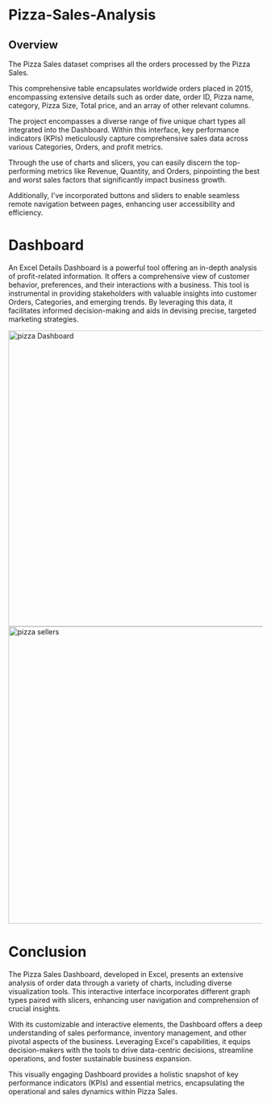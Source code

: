# Pizza-Sales-Analysis

## Overview

The Pizza Sales dataset comprises all the orders processed by the Pizza Sales.

This comprehensive table encapsulates worldwide orders placed in 2015, encompassing extensive details such as order date, order ID, Pizza name, category, Pizza Size, Total price, and an array of other relevant columns.

The project encompasses a diverse range of five unique chart types all integrated into the Dashboard. Within this interface, key performance indicators (KPIs) meticulously capture comprehensive sales data across various Categories, Orders, and profit metrics.

Through the use of charts and slicers, you can easily discern the top-performing metrics like Revenue, Quantity, and Orders, pinpointing the best and worst sales factors that significantly impact business growth.

Additionally, I've incorporated buttons and sliders to enable seamless remote navigation between pages, enhancing user accessibility and efficiency.

# Dashboard

An Excel Details Dashboard is a powerful tool offering an in-depth analysis of profit-related information. It offers a comprehensive view of customer behavior, preferences, and their interactions with a business. This tool is instrumental in providing stakeholders with valuable insights into customer Orders, Categories, and emerging trends. By leveraging this data, it facilitates informed decision-making and aids in devising precise, targeted marketing strategies.

<img width="586" alt="pizza Dashboard" src="https://github.com/himanshu-shrm06/Pizza-Analysis/assets/87088049/61cff573-4854-42e1-be6c-3566a81dcb41">

<img width="588" alt="pizza sellers" src="https://github.com/himanshu-shrm06/Pizza-Analysis/assets/87088049/a81b6a4a-146c-4041-95be-eee9f501caa3">

# Conclusion

The Pizza Sales Dashboard, developed in Excel, presents an extensive analysis of order data through a variety of charts, including diverse visualization tools. This interactive interface incorporates different graph types paired with slicers, enhancing user navigation and comprehension of crucial insights.

With its customizable and interactive elements, the Dashboard offers a deep understanding of sales performance, inventory management, and other pivotal aspects of the business. Leveraging Excel's capabilities, it equips decision-makers with the tools to drive data-centric decisions, streamline operations, and foster sustainable business expansion.

This visually engaging Dashboard provides a holistic snapshot of key performance indicators (KPIs) and essential metrics, encapsulating the operational and sales dynamics within Pizza Sales.
